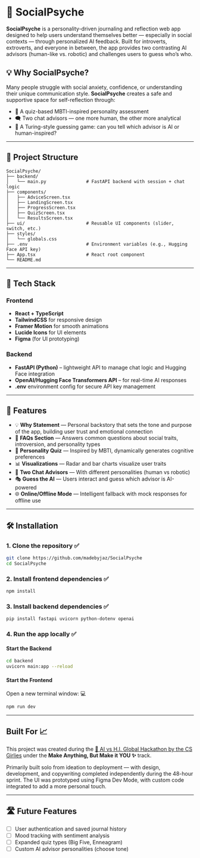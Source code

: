 # 🧠 SocialPsyche

**SocialPsyche** is a personality-driven journaling and reflection web app designed to help users understand themselves better — especially in social contexts — through personalized AI feedback. Built for introverts, extroverts, and everyone in between, the app provides two contrasting AI advisors (human-like vs. robotic) and challenges users to guess who’s who.

## 💡 Why SocialPsyche?

Many people struggle with social anxiety, confidence, or understanding their unique communication style. **SocialPsyche** creates a safe and supportive space for self-reflection through:

- 🧭 A quiz-based MBTI-inspired personality assessment
- 🗨️ Two chat advisors — one more human, the other more analytical
- 🧪 A Turing-style guessing game: can you tell which advisor is AI or human-inspired?

---

## 📁 Project Structure

```
SocialPsyche/
├── backend/
│   └── main.py               # FastAPI backend with session + chat logic
├── components/
│   ├── AdviceScreen.tsx
│   ├── LandingScreen.tsx
│   ├── ProgressScreen.tsx
│   ├── QuizScreen.tsx
│   └── ResultsScreen.tsx
├── ui/                       # Reusable UI components (slider, switch, etc.)
├── styles/
│   └── globals.css
├── .env                      # Environment variables (e.g., Hugging Face API key)
├── App.tsx                   # React root component
└── README.md
```

---

## 🔧 Tech Stack

### Frontend
- **React + TypeScript**
- **TailwindCSS** for responsive design
- **Framer Motion** for smooth animations
- **Lucide Icons** for UI elements
- **Figma** (for UI prototyping)

### Backend
- **FastAPI (Python)** – lightweight API to manage chat logic and Hugging Face integration
- **OpenAI/Hugging Face Transformers API** – for real-time AI responses
- **.env** environment config for secure API key management

---

## 🚀 Features

- 💡 **Why Statement** — Personal backstory that sets the tone and purpose of the app, building user trust and emotional connection
- 💬 **FAQs Section** — Answers common questions about social traits, introversion, and personality types
- 🧠 **Personality Quiz** — Inspired by MBTI, dynamically generates cognitive preferences
- 📊 **Visualizations** — Radar and bar charts visualize user traits
- 🤖 **Two Chat Advisors** — With different personalities (human vs robotic)
- 🎭 **Guess the AI** — Users interact and guess which advisor is AI-powered
- 🌐 **Online/Offline Mode** — Intelligent fallback with mock responses for offline use

---

## 🛠️ Installation

### 1. Clone the repository ✅

```bash
git clone https://github.com/madebyjaz/SocialPsyche
cd SocialPsyche
```

### 2. Install frontend dependencies ✅
```bash
npm install
```

### 3. Install backend dependencies ✅
```bash
pip install fastapi uvicorn python-dotenv openai
```

### 4. Run the app locally ✅

#### Start the Backend
```bash
cd backend
uvicorn main:app --reload
```

#### Start the Frontend 
Open a new terminal window: 💻
```bash
npm run dev
```
---
## Built For 📈
This project was created during the [🧠 AI vs H.I. Global Hackathon by the CS Girlies](hhttps://csgirlies.devpost.com/) under the **Make Anything, But Make it YOU ✨** track.

Primarily built solo from ideation to deployment — with design, development, and copywriting completed independently during the 48-hour sprint. The UI was prototyped using Figma Dev Mode, with custom code integrated to add a more personal touch.

---
## 🛣️ Future Features

- [ ] User authentication and saved journal history  
- [ ] Mood tracking with sentiment analysis  
- [ ] Expanded quiz types (Big Five, Enneagram)  
- [ ] Custom AI advisor personalities (choose tone)  
